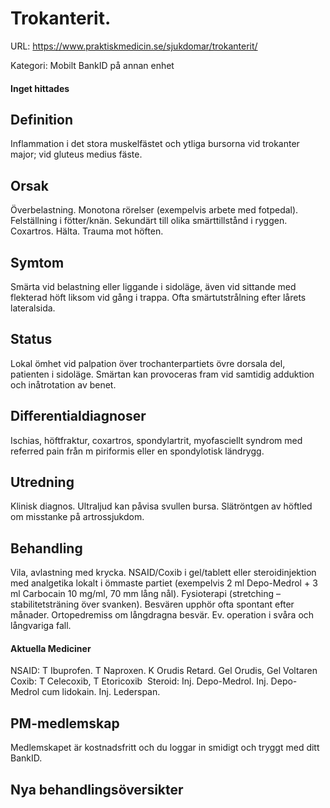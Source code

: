 # Trokanterit.

URL: https://www.praktiskmedicin.se/sjukdomar/trokanterit/



Kategori: Mobilt BankID på annan enhet

#### Inget hittades

## Definition

Inflammation i det stora muskelfästet och ytliga bursorna vid trokanter major; vid gluteus medius fäste.

## Orsak

Överbelastning. Monotona rörelser (exempelvis arbete med fotpedal). Felställning i fötter/knän. Sekundärt till olika smärttillstånd i ryggen. Coxartros. Hälta. Trauma mot höften.

## Symtom

Smärta vid belastning eller liggande i sidoläge, även vid sittande med flekterad höft liksom vid gång i trappa. Ofta smärtutstrålning efter lårets lateralsida.

## Status

Lokal ömhet vid palpation över trochanterpartiets övre dorsala del, patienten i sidoläge. Smärtan kan provoceras fram vid samtidig adduktion och inåtrotation av benet.

## Differentialdiagnoser

Ischias, höftfraktur, coxartros, spondylartrit, myofasciellt syndrom med referred pain från m piriformis eller en spondylotisk ländrygg.

## Utredning

Klinisk diagnos. Ultraljud kan påvisa svullen bursa. Slätröntgen av höftled om misstanke på artrossjukdom.

## Behandling

Vila, avlastning med krycka. NSAID/Coxib i gel/tablett eller steroidinjektion med analgetika lokalt i ömmaste partiet (exempelvis 2 ml Depo-Medrol + 3 ml Carbocain 10 mg/ml, 70 mm lång nål). Fysioterapi (stretching – stabilitetsträning över svanken). Besvären upphör ofta spontant efter månader. Ortopedremiss om långdragna besvär. Ev. operation i svåra och långvariga fall.

#### Aktuella Mediciner

NSAID: T Ibuprofen. T Naproxen. K Orudis Retard. Gel Orudis, Gel Voltaren
Coxib: T Celecoxib, T Etoricoxib 
Steroid: Inj. Depo-Medrol. Inj. Depo-Medrol cum lidokain. Inj. Lederspan.

## PM-medlemskap

Medlemskapet är kostnadsfritt och du loggar in smidigt och tryggt med ditt BankID.

## Nya behandlingsöversikter

